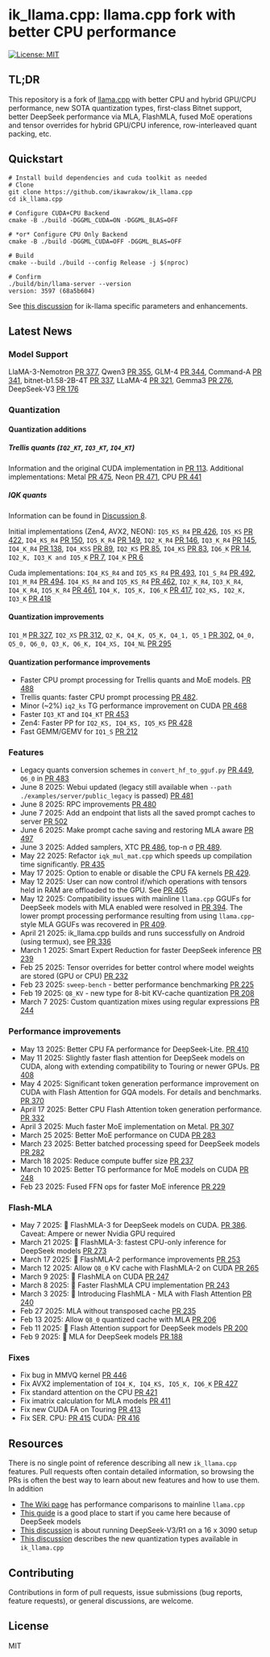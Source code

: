 # ik_llama.cpp: llama.cpp fork with better CPU performance

[![License: MIT](https://img.shields.io/badge/license-MIT-blue.svg)](https://opensource.org/licenses/MIT)

## TL;DR

This repository is a fork of [llama.cpp](https://github.com/ggerganov/llama.cpp) with better CPU and hybrid GPU/CPU performance, new SOTA quantization types, first-class Bitnet support, better DeepSeek performance via MLA, FlashMLA, fused MoE operations and tensor overrides for hybrid GPU/CPU inference, row-interleaved quant packing, etc.

## Quickstart

```
# Install build dependencies and cuda toolkit as needed
# Clone
git clone https://github.com/ikawrakow/ik_llama.cpp
cd ik_llama.cpp

# Configure CUDA+CPU Backend
cmake -B ./build -DGGML_CUDA=ON -DGGML_BLAS=OFF

# *or* Configure CPU Only Backend
cmake -B ./build -DGGML_CUDA=OFF -DGGML_BLAS=OFF

# Build
cmake --build ./build --config Release -j $(nproc)

# Confirm
./build/bin/llama-server --version
version: 3597 (68a5b604)
```

See [this discussion](https://github.com/ikawrakow/ik_llama.cpp/discussions/258) for ik-llama specific parameters and enhancements.

## Latest News

### Model Support

LlaMA-3-Nemotron [PR 377](https://github.com/ikawrakow/ik_llama.cpp/pull/377), Qwen3 [PR 355](https://github.com/ikawrakow/ik_llama.cpp/pull/355), GLM-4 [PR 344](https://github.com/ikawrakow/ik_llama.cpp/pull/344), Command-A [PR 341](https://github.com/ikawrakow/ik_llama.cpp/pull/341), bitnet-b1.58-2B-4T [PR 337](https://github.com/ikawrakow/ik_llama.cpp/pull/337), LLaMA-4 [PR 321](https://github.com/ikawrakow/ik_llama.cpp/pull/321), Gemma3 [PR 276](https://github.com/ikawrakow/ik_llama.cpp/pull/276),  DeepSeek-V3 [PR 176](https://github.com/ikawrakow/ik_llama.cpp/pull/176)

### Quantization

#### Quantization additions

##### Trellis quants (`IQ2_KT`, `IQ3_KT`, `IQ4_KT`)

Information and the original CUDA implementation in [PR 113](https://github.com/ikawrakow/ik_llama.cpp/pull/113). Additional implementations: Metal [PR 475](https://github.com/ikawrakow/ik_llama.cpp/pull/475), Neon [PR 471](https://github.com/ikawrakow/ik_llama.cpp/pull/471), CPU [PR 441](https://github.com/ikawrakow/ik_llama.cpp/pull/441)

##### IQK quants

Information can be found in [Discussion 8](https://github.com/ikawrakow/ik_llama.cpp/discussions/8).

Initial implementations (Zen4, AVX2, NEON): `IQ5_KS_R4` [PR 426](https://github.com/ikawrakow/ik_llama.cpp/pull/426), `IQ5_KS` [PR 422](https://github.com/ikawrakow/ik_llama.cpp/pull/422), `IQ4_KS_R4` [PR 150](https://github.com/ikawrakow/ik_llama.cpp/pull/150), `IQ5_K_R4` [PR 149](https://github.com/ikawrakow/ik_llama.cpp/pull/149), `IQ2_K_R4` [PR 146](https://github.com/ikawrakow/ik_llama.cpp/pull/146), `IQ3_K_R4` [PR 145](https://github.com/ikawrakow/ik_llama.cpp/pull/145), `IQ4_K_R4` [PR 138](https://github.com/ikawrakow/ik_llama.cpp/pull/138), `IQ4_KSS` [PR 89](https://github.com/ikawrakow/ik_llama.cpp/pull/89), `IQ2_KS` [PR 85](https://github.com/ikawrakow/ik_llama.cpp/pull/85), `IQ4_KS` [PR 83](https://github.com/ikawrakow/ik_llama.cpp/pull/83), `IQ6_K` [PR 14](https://github.com/ikawrakow/ik_llama.cpp/pull/14), `IQ2_K, IQ3_K and IQ5_K` [PR 7](https://github.com/ikawrakow/ik_llama.cpp/pull/7), `IQ4_K` [PR 6](https://github.com/ikawrakow/ik_llama.cpp/pull/6)

Cuda implementations:  `IQ4_KS_R4` and `IQ5_KS_R4` [PR 493](https://github.com/ikawrakow/ik_llama.cpp/pull/493), `IQ1_S_R4` [PR 492](https://github.com/ikawrakow/ik_llama.cpp/pull/492), `IQ1_M_R4` [PR 494](https://github.com/ikawrakow/ik_llama.cpp/pull/494). `IQ4_KS_R4` and `IQ5_KS_R4` [PR 462](https://github.com/ikawrakow/ik_llama.cpp/pull/462), `IQ2_K_R4`, `IQ3_K_R4`, `IQ4_K_R4`, `IQ5_K_R4` [PR 461](https://github.com/ikawrakow/ik_llama.cpp/pull/461), `IQ4_K, IQ5_K, IQ6_K` [PR 417](https://github.com/ikawrakow/ik_llama.cpp/pull/417), `IQ2_KS, IQ2_K, IQ3_K` [PR 418](https://github.com/ikawrakow/ik_llama.cpp/pull/417)

#### Quantization improvements

`IQ1_M` [PR 327](https://github.com/ikawrakow/ik_llama.cpp/pull/327), `IQ2_XS` [PR 312](https://github.com/ikawrakow/ik_llama.cpp/pull/312), `Q2_K, Q4_K, Q5_K, Q4_1, Q5_1` [PR 302](https://github.com/ikawrakow/ik_llama.cpp/pull/302), `Q4_0, Q5_0, Q6_0, Q3_K, Q6_K, IQ4_XS, IQ4_NL` [PR 295](https://github.com/ikawrakow/ik_llama.cpp/pull/295)

#### Quantization performance improvements 

* Faster CPU prompt processing for Trellis quants and MoE models. [PR 488](https://github.com/ikawrakow/ik_llama.cpp/pull/488)
* Trellis quants: faster CPU prompt processing [PR 482](https://github.com/ikawrakow/ik_llama.cpp/pull/482).
* Minor (~2%) `iq2_ks` TG performance improvement on CUDA [PR 468](https://github.com/ikawrakow/ik_llama.cpp/pull/468)
* Faster `IQ3_KT` and `IQ4_KT` [PR 453](https://github.com/ikawrakow/ik_llama.cpp/pull/453)
* Zen4: Faster PP for `IQ2_KS, IQ4_KS, IQ5_KS` [PR 428](https://github.com/ikawrakow/ik_llama.cpp/pull/428)
* Fast GEMM/GEMV for `IQ1_S` [PR 212](https://github.com/ikawrakow/ik_llama.cpp/pull/212)

### Features

* Legacy quants conversion schemes in `convert_hf_to_gguf.py` [PR 449](https://github.com/ikawrakow/ik_llama.cpp/pull/449), `Q6_0` in [PR 483](https://github.com/ikawrakow/ik_llama.cpp/pull/483)
* June 8 2025: Webui updated (legacy still available when `--path ./examples/server/public_legacy` is passed) [PR 481](https://github.com/ikawrakow/ik_llama.cpp/pull/481)
* June 8 2025: RPC improvements [PR 480](https://github.com/ikawrakow/ik_llama.cpp/pull/480)
* June 7 2025: Add an endpoint that lists all the saved prompt caches to server [PR 502](https://github.com/ikawrakow/ik_llama.cpp/pull/502)
* June 6 2025: Make prompt cache saving and restoring MLA aware [PR 497](https://github.com/ikawrakow/ik_llama.cpp/pull/497)
* June 3 2025: Added samplers, XTC [PR 486](https://github.com/ikawrakow/ik_llama.cpp/pull/486), top-n σ [PR 489](https://github.com/ikawrakow/ik_llama.cpp/pull/489).
* May 22 2025: Refactor `iqk_mul_mat.cpp` which speeds up compilation time significantly. [PR 435](https://github.com/ikawrakow/ik_llama.cpp/pull/435)
* May 17 2025: Option to enable or disable the CPU FA kernels [PR 429](https://github.com/ikawrakow/ik_llama.cpp/pull/429).
* May 12 2025: User can now control if/which operations with tensors held in RAM are offloaded to the GPU. See [PR 405](https://github.com/ikawrakow/ik_llama.cpp/pull/405) 
* May 12 2025: Compatibility issues with mainline `llama.cpp` GGUFs for DeepSeek models with MLA enabled were resolved in [PR 394](https://github.com/ikawrakow/ik_llama.cpp/pull/394). The lower prompt processing performance resulting from using `llama.cpp`-style MLA GGUFs was recovered in [PR 409](https://github.com/ikawrakow/ik_llama.cpp/pull/409).
* April 21 2025: ik_llama.cpp builds and runs successfully on Android (using termux), see [PR 336](https://github.com/ikawrakow/ik_llama.cpp/pull/336)
* March 1 2025: Smart Expert Reduction for faster DeepSeek inference [PR 239](https://github.com/ikawrakow/ik_llama.cpp/pull/239) 
* Feb 25 2025: Tensor overrides for better control where model weights are stored (GPU or CPU) [PR 232](https://github.com/ikawrakow/ik_llama.cpp/pull/232)
* Feb 23 2025: `sweep-bench` - better performance benchmarking [PR 225](https://github.com/ikawrakow/ik_llama.cpp/pull/225)
* Feb 19 2025: `Q8_KV` - new type for 8-bit KV-cache quantization [PR 208](https://github.com/ikawrakow/ik_llama.cpp/pull/208)
* March 7 2025: Custom quantization mixes using regular expressions [PR 244](https://github.com/ikawrakow/ik_llama.cpp/pull/244)

### Performance improvements

* May 13 2025: Better CPU FA performance for DeepSeek-Lite. [PR 410](https://github.com/ikawrakow/ik_llama.cpp/pull/410)
* May 11 2025: Slightly faster flash attention for DeepSeek models on CUDA, along with extending compatibility to Touring or newer GPUs. [PR 408](https://github.com/ikawrakow/ik_llama.cpp/pull/408)
* May 4 2025: Significant token generation performance improvement on CUDA with Flash Attention for GQA models. For details and benchmarks. [PR 370](https://github.com/ikawrakow/ik_llama.cpp/pull/370) 
* April 17 2025: Better CPU Flash Attention token generation performance. [PR 332](https://github.com/ikawrakow/ik_llama.cpp/pull/332)
* April 3 2025: Much faster MoE implementation on Metal. [PR 307](https://github.com/ikawrakow/ik_llama.cpp/pull/307) 
* March 25 2025: Better MoE performance on CUDA [PR 283](https://github.com/ikawrakow/ik_llama.cpp/pull/283)
* March 23 2025: Better batched processing speed for DeepSeek models [PR 282](https://github.com/ikawrakow/ik_llama.cpp/pull/282)
* March 18 2025: Reduce compute buffer size [PR 237](https://github.com/ikawrakow/ik_llama.cpp/pull/237)
* March 10 2025: Better TG performance for MoE models on CUDA [PR 248](https://github.com/ikawrakow/ik_llama.cpp/pull/248)
* Feb 23 2025: Fused FFN ops for faster MoE inference [PR 229](https://github.com/ikawrakow/ik_llama.cpp/pull/229)

### Flash-MLA

* May 7 2025: 🚀 FlashMLA-3 for DeepSeek models on CUDA. [PR 386](https://github.com/ikawrakow/ik_llama.cpp/pull/386). Caveat: Ampere or newer Nvidia GPU required
* March 21 2025: 🚀 FlashMLA-3: fastest CPU-only inference for DeepSeek models [PR 273](https://github.com/ikawrakow/ik_llama.cpp/pull/273)
* March 17 2025: 🚀 FlashMLA-2 performance improvements [PR 253](https://github.com/ikawrakow/ik_llama.cpp/pull/253)
* March 12 2025: Allow `Q8_0` KV cache with FlashMLA-2 on CUDA [PR 265](https://github.com/ikawrakow/ik_llama.cpp/pull/265)
* March 9 2025: 🚀 FlashMLA on CUDA [PR 247](https://github.com/ikawrakow/ik_llama.cpp/pull/247)
* March 8 2025: 🚀 Faster FlashMLA CPU implementation [PR 243](https://github.com/ikawrakow/ik_llama.cpp/pull/243)
* March 3 2025: 🚀 Introducing FlashMLA - MLA with Flash Attention [PR 240](https://github.com/ikawrakow/ik_llama.cpp/pull/240)
* Feb 27 2025: MLA without transposed cache [PR 235](https://github.com/ikawrakow/ik_llama.cpp/pull/235)
* Feb 13 2025: Allow `Q8_0` quantized cache with MLA [PR 206](https://github.com/ikawrakow/ik_llama.cpp/pull/206)
* Feb 11 2025: 🚀 Flash Attention support for DeepSeek models [PR 200](https://github.com/ikawrakow/ik_llama.cpp/pull/200)
* Feb 9 2025: 🚀 MLA for DeepSeek models [PR 188](https://github.com/ikawrakow/ik_llama.cpp/pull/188)

### Fixes

* Fix bug in MMVQ kernel [PR 446](https://github.com/ikawrakow/ik_llama.cpp/pull/446)
* Fix AVX2 implementation of `IQ4_K, IQ4_KS, IQ5_K, IQ6_K` [PR 427](https://github.com/ikawrakow/ik_llama.cpp/pull/427) 
* Fix standard attention on the CPU [PR 421](https://github.com/ikawrakow/ik_llama.cpp/pull/421) 
* Fix imatrix calculation for MLA models [PR 411](https://github.com/ikawrakow/ik_llama.cpp/pull/411)
* Fix new CUDA FA on Touring [PR 413](https://github.com/ikawrakow/ik_llama.cpp/pull/413)
* Fix SER. CPU: [PR 415](https://github.com/ikawrakow/ik_llama.cpp/pull/415) CUDA: [PR 416](https://github.com/ikawrakow/ik_llama.cpp/pull/416)

## Resources

There is no single point of reference describing all new `ik_llama.cpp` features. Pull requests often contain detailed information, so browsing the PRs is often the best way to learn about new features and how to use them. In addition
* [The Wiki page](https://github.com/ikawrakow/ik_llama.cpp/wiki) has performance comparisons to mainline `llama.cpp`
* [This guide](https://github.com/ikawrakow/ik_llama.cpp/discussions/258) is a good place to start if you came here because of DeepSeek models
* [This discussion](https://github.com/ikawrakow/ik_llama.cpp/discussions/266) is about running DeepSeek-V3/R1 on a 16 x 3090 setup
* [This discussion](https://github.com/ikawrakow/ik_llama.cpp/discussions/8) describes the new quantization types available in `ik_llama.cpp`

## Contributing

Contributions in form of pull requests, issue submissions (bug reports, feature requests), or general discussions, are welcome.

## License

MIT
